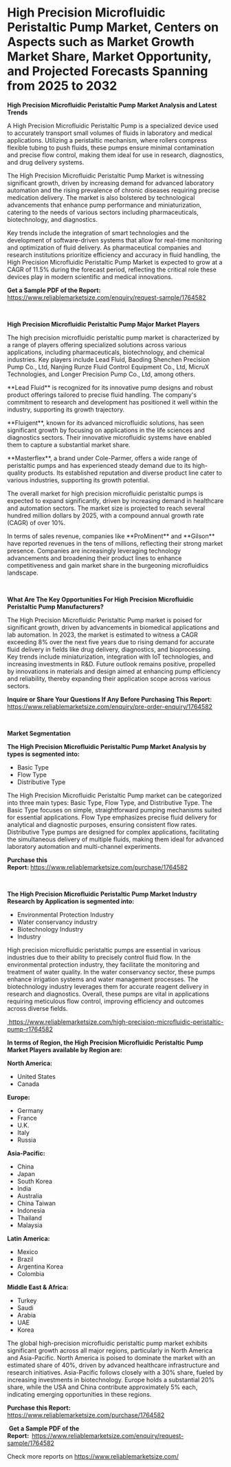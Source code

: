 <p><h1>High Precision Microfluidic Peristaltic Pump Market, Centers on Aspects such as Market Growth Market Share, Market Opportunity, and Projected Forecasts Spanning from 2025 to 2032</h1></p><p><strong>High Precision Microfluidic Peristaltic Pump Market Analysis and Latest Trends</strong></p>
<p><p>A High Precision Microfluidic Peristaltic Pump is a specialized device used to accurately transport small volumes of fluids in laboratory and medical applications. Utilizing a peristaltic mechanism, where rollers compress flexible tubing to push fluids, these pumps ensure minimal contamination and precise flow control, making them ideal for use in research, diagnostics, and drug delivery systems. </p><p>The High Precision Microfluidic Peristaltic Pump Market is witnessing significant growth, driven by increasing demand for advanced laboratory automation and the rising prevalence of chronic diseases requiring precise medication delivery. The market is also bolstered by technological advancements that enhance pump performance and miniaturization, catering to the needs of various sectors including pharmaceuticals, biotechnology, and diagnostics. </p><p>Key trends include the integration of smart technologies and the development of software-driven systems that allow for real-time monitoring and optimization of fluid delivery. As pharmaceutical companies and research institutions prioritize efficiency and accuracy in fluid handling, the High Precision Microfluidic Peristaltic Pump Market is expected to grow at a CAGR of 11.5% during the forecast period, reflecting the critical role these devices play in modern scientific and medical innovations.</p></p>
<p><strong>Get a Sample PDF of the Report:&nbsp;</strong> <a href="https://www.reliablemarketsize.com/enquiry/request-sample/1764582?utm_campaign=2634&utm_medium=2&utm_source=Github&utm_content=ia&utm_term=11042025&utm_id=high-precision-microfluidic-peristaltic-pump">https://www.reliablemarketsize.com/enquiry/request-sample/1764582</a></p>
<p>&nbsp;</p>
<p><strong>High Precision Microfluidic Peristaltic Pump Major Market Players</strong></p>
<p><p>The high precision microfluidic peristaltic pump market is characterized by a range of players offering specialized solutions across various applications, including pharmaceuticals, biotechnology, and chemical industries. Key players include Lead Fluid, Baoding Shenchen Precision Pump Co., Ltd, Nanjing Runze Fluid Control Equipment Co., Ltd, MicruX Technologies, and Longer Precision Pump Co., Ltd, among others.</p><p>**Lead Fluid** is recognized for its innovative pump designs and robust product offerings tailored to precise fluid handling. The company's commitment to research and development has positioned it well within the industry, supporting its growth trajectory.</p><p>**Fluigent**, known for its advanced microfluidic solutions, has seen significant growth by focusing on applications in the life sciences and diagnostics sectors. Their innovative microfluidic systems have enabled them to capture a substantial market share.</p><p>**Masterflex**, a brand under Cole-Parmer, offers a wide range of peristaltic pumps and has experienced steady demand due to its high-quality products. Its established reputation and diverse product line cater to various industries, supporting its growth potential.</p><p>The overall market for high precision microfluidic peristaltic pumps is expected to expand significantly, driven by increasing demand in healthcare and automation sectors. The market size is projected to reach several hundred million dollars by 2025, with a compound annual growth rate (CAGR) of over 10%.</p><p>In terms of sales revenue, companies like **ProMinent** and **Gilson** have reported revenues in the tens of millions, reflecting their strong market presence. Companies are increasingly leveraging technology advancements and broadening their product lines to enhance competitiveness and gain market share in the burgeoning microfluidics landscape.</p></p>
<p>&nbsp;</p>
<p><strong>What Are The Key Opportunities For High Precision Microfluidic Peristaltic Pump Manufacturers?</strong></p>
<p><p>The High Precision Microfluidic Peristaltic Pump market is poised for significant growth, driven by advancements in biomedical applications and lab automation. In 2023, the market is estimated to witness a CAGR exceeding 8% over the next five years due to rising demand for accurate fluid delivery in fields like drug delivery, diagnostics, and bioprocessing. Key trends include miniaturization, integration with IoT technologies, and increasing investments in R&D. Future outlook remains positive, propelled by innovations in materials and design aimed at enhancing pump efficiency and reliability, thereby expanding their application scope across various sectors.</p></p>
<p><strong>Inquire or Share Your Questions If Any Before Purchasing This Report:</strong> <a href="https://www.reliablemarketsize.com/enquiry/pre-order-enquiry/1764582?utm_campaign=2634&utm_medium=2&utm_source=Github&utm_content=ia&utm_term=11042025&utm_id=high-precision-microfluidic-peristaltic-pump">https://www.reliablemarketsize.com/enquiry/pre-order-enquiry/1764582</a></p>
<p>&nbsp;</p>
<p><strong>Market Segmentation</strong></p>
<p><strong>The High Precision Microfluidic Peristaltic Pump Market Analysis by types is segmented into:</strong></p>
<p><ul><li>Basic Type</li><li>Flow Type</li><li>Distributive Type</li></ul></p>
<p><p>The High Precision Microfluidic Peristaltic Pump market can be categorized into three main types: Basic Type, Flow Type, and Distributive Type. The Basic Type focuses on simple, straightforward pumping mechanisms suited for essential applications. Flow Type emphasizes precise fluid delivery for analytical and diagnostic purposes, ensuring consistent flow rates. Distributive Type pumps are designed for complex applications, facilitating the simultaneous delivery of multiple fluids, making them ideal for advanced laboratory automation and multi-channel experiments.</p></p>
<p><strong>Purchase this Report:&nbsp;</strong><a href="https://www.reliablemarketsize.com/purchase/1764582?utm_campaign=2634&utm_medium=2&utm_source=Github&utm_content=ia&utm_term=11042025&utm_id=high-precision-microfluidic-peristaltic-pump">https://www.reliablemarketsize.com/purchase/1764582</a></p>
<p>&nbsp;</p>
<p><strong>The High Precision Microfluidic Peristaltic Pump Market Industry Research by Application is segmented into:</strong></p>
<p><ul><li>Environmental Protection Industry</li><li>Water conservancy industry</li><li>Biotechnology Industry</li><li>Industry</li></ul></p>
<p><p>High precision microfluidic peristaltic pumps are essential in various industries due to their ability to precisely control fluid flow. In the environmental protection industry, they facilitate the monitoring and treatment of water quality. In the water conservancy sector, these pumps enhance irrigation systems and water management processes. The biotechnology industry leverages them for accurate reagent delivery in research and diagnostics. Overall, these pumps are vital in applications requiring meticulous flow control, improving efficiency and outcomes across diverse fields.</p></p>
<p><a href="https://www.reliablemarketsize.com/high-precision-microfluidic-peristaltic-pump-r1764582?utm_campaign=2634&utm_medium=2&utm_source=Github&utm_content=ia&utm_term=11042025&utm_id=high-precision-microfluidic-peristaltic-pump">&nbsp;https://www.reliablemarketsize.com/high-precision-microfluidic-peristaltic-pump-r1764582</a></p>
<p><strong>In terms of Region, the High Precision Microfluidic Peristaltic Pump Market Players available by Region are:</strong></p>
<p>
    <p> <strong> North America: </strong>
        <ul>
            <li>United States</li>
            <li>Canada</li>
        </ul>
        </p> 
    <p> <strong> Europe: </strong>
        <ul>
            <li>Germany</li>
            <li>France</li>
            <li>U.K.</li>
            <li>Italy</li>
            <li>Russia</li>
        </ul>
        </p> 
    <p> <strong> Asia-Pacific: </strong>
        <ul>
            <li>China</li>
            <li>Japan</li>
            <li>South Korea</li>
            <li>India</li>
            <li>Australia</li>
            <li>China Taiwan</li>
            <li>Indonesia</li>
            <li>Thailand</li>
            <li>Malaysia</li>
        </ul>
        </p> 
    <p> <strong> Latin America: </strong>
        <ul>
            <li>Mexico</li>
            <li>Brazil</li>
            <li>Argentina Korea</li>
            <li>Colombia</li>
        </ul>
        </p> 
    <p> <strong> Middle East & Africa: </strong>
        <ul>
            <li>Turkey</li>
            <li>Saudi</li>
            <li>Arabia</li>
            <li>UAE</li>
            <li>Korea</li>
        </ul>
    </p>
    </p>
<p><p>The global high-precision microfluidic peristaltic pump market exhibits significant growth across all major regions, particularly in North America and Asia-Pacific. North America is poised to dominate the market with an estimated share of 40%, driven by advanced healthcare infrastructure and research initiatives. Asia-Pacific follows closely with a 30% share, fueled by increasing investments in biotechnology. Europe holds a substantial 20% share, while the USA and China contribute approximately 5% each, indicating emerging opportunities in these regions.</p></p>
<p><strong>Purchase this Report: </strong><a href="https://www.reliablemarketsize.com/purchase/1764582?utm_campaign=2634&utm_medium=2&utm_source=Github&utm_content=ia&utm_term=11042025&utm_id=high-precision-microfluidic-peristaltic-pump">https://www.reliablemarketsize.com/purchase/1764582</a></p>
<p>&nbsp;<strong>Get a Sample PDF of the Report:&nbsp;&nbsp;</strong><a href="https://www.reliablemarketsize.com/enquiry/request-sample/1764582?utm_campaign=2634&utm_medium=2&utm_source=Github&utm_content=ia&utm_term=11042025&utm_id=high-precision-microfluidic-peristaltic-pump">https://www.reliablemarketsize.com/enquiry/request-sample/1764582</a></p>
<p><strong></strong></p>
<p>Check more reports on <a href="https://www.reliablemarketsize.com/?utm_campaign=2634&utm_medium=2&utm_source=Github&utm_content=ia&utm_term=11042025&utm_id=high-precision-microfluidic-peristaltic-pump">https://www.reliablemarketsize.com/</a></p>